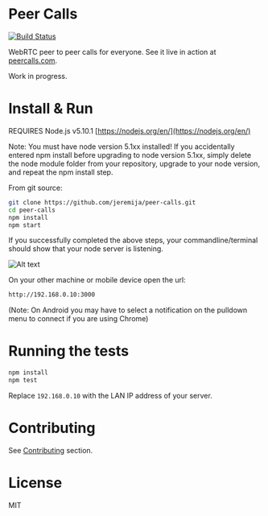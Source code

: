 # Peer Calls

[![Build Status](https://travis-ci.org/jeremija/peer-calls.svg?branch=master)](https://travis-ci.org/jeremija/peer-calls)

WebRTC peer to peer calls for everyone. See it live in action at
[peercalls.com](https://peercalls.com).

Work in progress.

# Install & Run
REQUIRES Node.js v5.10.1 [https://nodejs.org/en/](https://nodejs.org/en/)

Note: You must have node version 5.1xx installed! 
If you accidentally entered npm install before upgrading to node version 5.1xx, simply delete the node module folder from your repository, upgrade to your node version, and repeat the npm install step.

From git source:

```bash
git clone https://github.com/jeremija/peer-calls.git
cd peer-calls
npm install
npm start
```

If you successfully completed the above steps, your commandline/terminal should show that your node server is listening.

![Alt text](http://imgur.com/wQ8RoVW "npm start")

On your other machine or mobile device open the url:

```bash
http://192.168.0.10:3000
```
(Note: On Android you may have to select a notification on the pulldown menu to connect if you are using Chrome)

# Running the tests

```bash
npm install
npm test
```

Replace `192.168.0.10` with the LAN IP address of your server.

# Contributing

See [Contributing](CONTRIBUTING.md) section.

# License

MIT
